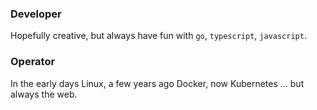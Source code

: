 ### Developer

Hopefully creative, but always have fun with `go`, `typescript`, `javascript`. 

### Operator

In the early days Linux, a few years ago Docker, now Kubernetes ... but always the web.

